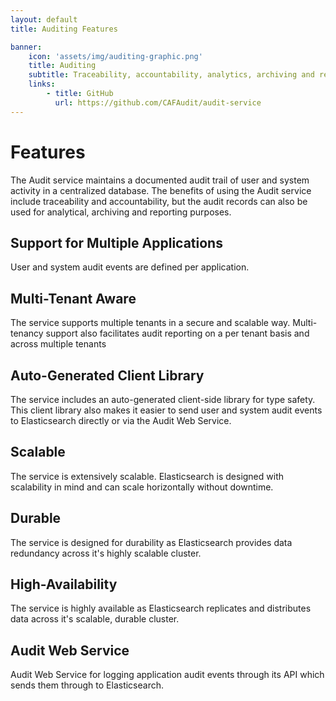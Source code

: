 ```yaml
---
layout: default
title: Auditing Features

banner:
    icon: 'assets/img/auditing-graphic.png'
    title: Auditing
    subtitle: Traceability, accountability, analytics, archiving and reporting of application tenant events.
    links:
        - title: GitHub
          url: https://github.com/CAFAudit/audit-service
---
```


# Features

The Audit service maintains a documented audit trail of user and system activity in a centralized database. The benefits of using the Audit service include traceability and accountability, but the audit records can also be used for analytical, archiving and reporting purposes.

## Support for Multiple Applications
User and system audit events are defined per application.

## Multi-Tenant Aware
The service supports multiple tenants in a secure and scalable way.  Multi-tenancy support also facilitates audit reporting on a per tenant basis and across multiple tenants

## Auto-Generated Client Library
The service includes an auto-generated client-side library for type safety.  This client library also makes it easier to send user and system audit events to Elasticsearch directly or via the Audit Web Service.

## Scalable
The service is extensively scalable.  Elasticsearch is designed with scalability in mind and can scale horizontally without downtime.

## Durable
The service is designed for durability as Elasticsearch provides data redundancy across it's highly scalable cluster.

## High-Availability
The service is highly available as Elasticsearch replicates and distributes data across it's scalable, durable cluster.

## Audit Web Service
Audit Web Service for logging application audit events through its API which sends them through to Elasticsearch.
<br/>  
<br/>  
